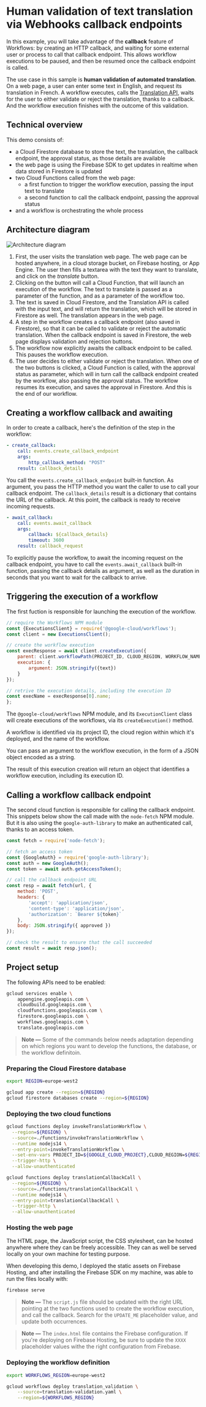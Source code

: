 # Human validation of text translation via Webhooks callback endpoints

In this example, you will take advantage of the **callback** feature of Workflows:
by creating an HTTP callback, and waiting for some external user or process 
to call that callback endpoint.
This allows workflow executions to be paused, and then be resumed once the callback endpoint is called.

The use case in this sample is **human validation of automated translation**.
On a web page, a user can enter some text in English, and request its translation in French.
A workflow executes, calls the [Translation API](https://cloud.google.com/translate),
waits for the user to either validate or reject the translation, thanks to a callback.
And the workflow execution finishes with the outcome of this validation.

## Technical overview

This demo consists of:
* a Cloud Firestore database to store the text, the translation, the callback endpoint, the approval status, as those details are available
* the web page is using the Firebase SDK to get updates in realtime when data stored in Firestore is updated
* two Cloud Functions called from the web page:
    * a first function to trigger the workflow execution, passing the input text to translate
    * a second function to call the callback endpoint, passing the approval status
* and a workflow is orchestrating the whole process

## Architecture diagram

![Architecture diagram](architecture-translation.png)

1. First, the user visits the translation web page.
The web page can be hosted anywhere, in a cloud storage bucket, on Firebase hosting, or App Engine.
The user then fills a textarea with the text they want to translate, and click on the *translate* button.
2. Clicking on the button will call a Cloud Function, that will launch an execution of the workflow. The text to translate is passed as a parameter of the function, and as a parameter of the workflow too.
3. The text is saved in Cloud Firestore, and the Translation API is called with the input text, and will return the translation, which will be stored in Firestore as well. The translation appears in the web page.
4. A step in the workflow creates a callback endpoint (also saved in Firestore), so that it can be called to validate or reject the automatic translation. When the callback endpoint is saved in Firestore, the web page displays validation and rejection buttons.
5. The workflow now explicitly awaits the callback endpoint to be called. This pauses the workflow execution.
6. The user decides to either validate or reject the translation. When one of the two buttons is clicked, a Cloud Function is called, with the approval status as parameter, which will in turn call the callback endpoint created by the workflow, also passing the approval status. The workflow resumes its execution, and saves the approval in Firestore. And this is the end of our workflow.

## Creating a workflow callback and awaiting

In order to create a callback, here's the definition of the step in the workflow:

```yaml
- create_callback:
    call: events.create_callback_endpoint
    args:
        http_callback_method: "POST"
    result: callback_details
```

You call the `events.create_callback_endpoint` built-in function.
As argument, you pass the HTTP method you want the caller to use to call your callback endpoint. The `callback_details` result is a dictionary that contains the URL of the callback. At this point, the callback is ready to receive incoming requests.

```yaml
- await_callback:
    call: events.await_callback
    args:
        callback: ${callback_details}
        timeout: 3600
    result: callback_request
```

To explicitly pause the workflow, to await the incoming request on the callback endpoint, you have to call the `events.await_callback` built-in function, passing the callback details as argument, as well as the duration in seconds that you want to wait for the callback to arrive.

## Triggering the execution of a workflow

The first fuction is responsible for launching the execution of the workflow.

```javascript
// require the Workflows NPM module
const {ExecutionsClient} = require('@google-cloud/workflows');
const client = new ExecutionsClient();

// create the workflow execution
const execResponse = await client.createExecution({
    parent: client.workflowPath(PROJECT_ID, CLOUD_REGION, WORKFLOW_NAME),
    execution: {
        argument: JSON.stringify({text})
    }
});

// retrive the execution details, including the execution ID
const execName = execResponse[0].name;
};
```

The `@google-cloud/workflows` NPM module, and its `ExecutionClient` class will create executions of the workflows, via its `createExecution()` method. 

A workflow is identified via its project ID, the cloud region within which it's deployed, and the name of the workflow.

You can pass an argument to the workflow execution, in the form of a JSON object encoded as a string.

The result of this execution creation will return an object that identifies a workflow execution, including its execution ID.

## Calling a workflow callback endpoint

The second cloud function is responsible for calling the callback endpoint. This snippets below show the call made with the `node-fetch` NPM module. But it is also using the `google-auth-library` to make an authenticated call, thanks to an access token.

```javascript
const fetch = require('node-fetch');

// fetch an access token
const {GoogleAuth} = require('google-auth-library');
const auth = new GoogleAuth();
const token = await auth.getAccessToken();

// call the callback endpoint URL
const resp = await fetch(url, {
    method: 'POST',
    headers: {
        'accept': 'application/json',
        'content-type': 'application/json',
        'authorization': `Bearer ${token}`
    },
    body: JSON.stringify({ approved })
});

// check the result to ensure that the call succeeded
const result = await resp.json();
```

## Project setup

The following APIs need to be enabled:

```sh
gcloud services enable \
    appengine.googleapis.com \
    cloudbuild.googleapis.com \
    cloudfunctions.googleapis.com \
    firestore.googleapis.com \
    workflows.googleapis.com \
    translate.googleapis.com
```

> **Note —** Some of the commands below needs adaptation depending on which regions you want to develop the functions, the database, or the workflow definitoin.

### Preparing the Cloud Firestore database

```sh
export REGION=europe-west2

gcloud app create --region=${REGION}
gcloud firestore databases create --region=${REGION}
```

### Deploying the two cloud functions

```sh
gcloud functions deploy invokeTranslationWorkflow \
  --region=${REGION} \
  --source=./functions/invokeTranslationWorkflow \
  --runtime nodejs14 \
  --entry-point=invokeTranslationWorkflow \
  --set-env-vars PROJECT_ID=${GOOGLE_CLOUD_PROJECT},CLOUD_REGION=${REGION},WORKFLOW_NAME=translation_validation \
  --trigger-http \
  --allow-unauthenticated

gcloud functions deploy translationCallbackCall \
  --region=${REGION} \
  --source=./functions/translationCallbackCall \
  --runtime nodejs14 \
  --entry-point=translationCallbackCall \
  --trigger-http \
  --allow-unauthenticated
```

### Hosting the web page

The HTML page, the JavaScript script, the CSS stylesheet, can be hosted anywhere where they can be freely accessible. They can as well be served locally on your own machine for testing purpose. 

When developing this demo, I deployed the static assets on Firebase Hosting, and after installing the Firebase SDK on my machine, was able to run the files locally with:

```sh
firebase serve
```

> **Note —** The `script.js` file should be updated with the right URL pointing at the two functions used to create the workflow execution, and call the callback. 
Search for the `UPDATE_ME` placeholder value, and update both occurrences.

> **Note —** The `index.html` file contains the Firebase configuration. If you're deploying on Firebase Hosting, be sure to update the `XXXX` placeholder values withe the right configuration from Firebase.

### Deploying the workflow definition

```sh
export WORKFLOWS_REGION=europe-west2

gcloud workflows deploy translation_validation \
    --source=translation-validation.yaml \
    --region=${WORKFLOWS_REGION}
```

